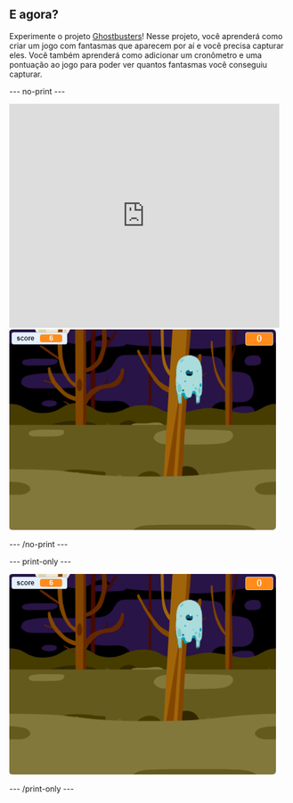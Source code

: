 ## E agora?

Experimente o projeto [Ghostbusters](https://projects.raspberrypi.org/en/projects/ghostbusters?utm_source=pathway&utm_medium=whatnext&utm_campaign=projects)! Nesse projeto, você aprenderá como criar um jogo com fantasmas que aparecem por aí e você precisa capturar eles. Você também aprenderá como adicionar um cronômetro e uma pontuação ao jogo para poder ver quantos fantasmas você conseguiu capturar.

\--- no-print \---

<div class="scratch-preview">
  <iframe allowtransparency="true" width="485" height="402" src="https://scratch.mit.edu/projects/embed/276874679/?autostart=false" frameborder="0" scrolling="no"></iframe>
  <img src="images/ghostbusters-static.png">
</div>

\--- /no-print \---

\--- print-only \---

![galeria](images/ghostbusters-static.png)

\--- /print-only \---